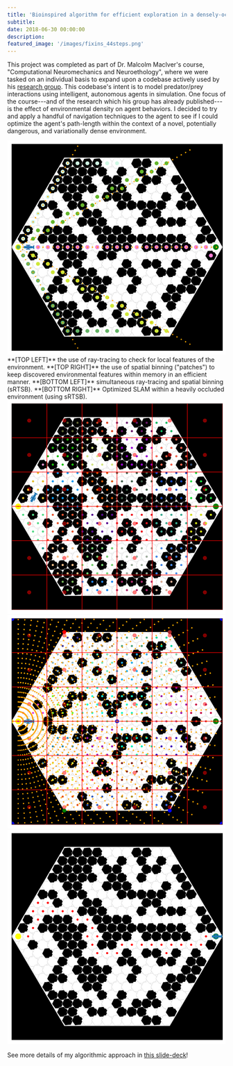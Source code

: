 ```yaml
---
title: 'Bioinspired algorithm for efficient exploration in a densely-occluded environment'
subtitle:
date: 2018-06-30 00:00:00
description:
featured_image: '/images/fixins_44steps.png'
---
```


This project was completed as part of Dr. Malcolm MacIver's course, "Computational Neuromechanics and Neuroethology", where we were tasked on an individual basis to expand upon a codebase actively used by his [research group](https://maciverlab.github.io/). This codebase's intent is to model predator/prey interactions using intelligent, autonomous agents in simulation. One focus of the course---and of the research which his group has already published---is the effect of environmental density on agent behaviors. I decided to try and apply a handful of navigation techniques to the agent to see if I could optimize the agent's path-length within the context of a novel, potentially dangerous, and variationally dense environment.

<div class="gallery" data-columns="2">
    <img src="../images/example_of_ray_tracing_5rays.png">
    **[TOP LEFT]** the use of ray-tracing to check for local features of the environment. **[TOP RIGHT]** the use of spatial binning ("patches") to keep discovered environmental features within memory in an efficient manner. **[BOTTOM LEFT]** simultaneous ray-tracing and spatial binning (sRTSB). **[BOTTOM RIGHT]** Optimized SLAM within a heavily occluded environment (using sRTSB).
    <img src="../images/patches.png">
    <img src="../images/update2.png">
    <img src="../images/fixins_44steps.png">
</div>

See more details of my algorithmic approach in <a id="raw-url" href="https://github.com/mossti/Portfolio/blob/master/docs/thompson_asn11_bme468.pdf">this slide-deck</a>!